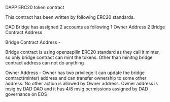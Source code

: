 DAPP ERC20 token contract

This contract has been written by following ERC20 standards. 

DAD Bridge has assigned 2 accounts as following
1 Owner Address
2 Bridge Contract Address
 
Bridge Contract Address - 

Bridge contract is using openzepllin ERC20 standard as they call it minter,
so only bridge contract can mint the tokens. Other than minitng bridge contract address can not do anything
 
Owner Address - 
Owner has two privilege it can update the bridge contract(minter) address and can transfer ownership to some other address. No other action is allowed by Owner address. Owner address is msig by DAD DAO and it has 4/8 msig permissions assigned by DAD governance on EOS
